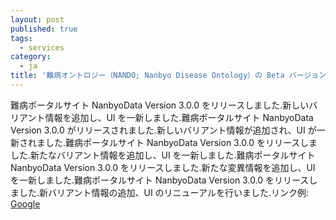 ```yaml
---
layout: post
published: true
tags:
  - services
category:
  - ja
title: '難病オントロジー（NANDO; Nanbyo Disease Ontology）の Beta バージョンを公開しました．'
---
```


難病ポータルサイト NanbyoData Version 3.0.0 をリリースしました.新しいバリアント情報を追加し、UI を一新しました.難病ポータルサイト NanbyoData Version 3.0.0 がリリースされました.新しいバリアント情報が追加され、UI が一新されました.難病ポータルサイト NanbyoData Version 3.0.0 をリリースしました.新たなバリアント情報を追加し、UI を一新しました.難病ポータルサイト NanbyoData Version 3.0.0 をリリースしました.新たな変異情報を追加し、UI を一新しました.難病ポータルサイト NanbyoData Version 3.0.0 をリリースしました.新バリアント情報の追加、UI のリニューアルを行いました.リンク例: [Google](https://google.com)

